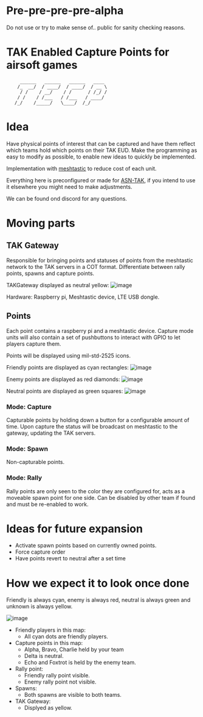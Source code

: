 # Pre-pre-pre-pre-alpha
Do not use or try to make sense of.. public for sanity checking reasons. 

# **T**AK **E**nabled **C**apture **P**oints for airsoft games
```
     ______   ______   ______   ____ 
    /_  __/  / ____/  / ____/  / __ \
     / /    / __/    / /      / /_/ /
    / /    / /___   / /___   / ____/ 
   /_/    /_____/   \____/  /_/      
```                                  

# Idea
Have physical points of interest that can be captured and have them reflect which teams hold which points on their TAK EUD.
Make the programming as easy to modify as possible, to enable new ideas to quickly be implemented. 

Implementation with [meshtastic](https://meshtastic.org/) to reduce cost of each unit.

Everything here is preconfigured or made for [ASN-TAK](https://airsoftnorge.com/tak), if you intend to use it elsewhere you might need to make adjustments.

We can be found ond discord for any questions.

# Moving parts

## TAK Gateway 

Responsible for bringing points and statuses of points from the meshtastic network to the TAK servers in a COT format.
Differentiate between rally points, spawns and capture points. 

TAKGateway displayed as neutral yellow: ![image](https://user-images.githubusercontent.com/25975089/224485693-f3db8eb4-2391-4e09-8fe6-65e82d45aef3.png)

Hardware: Raspberry pi, Meshtastic device, LTE USB dongle.

## Points
Each point contains a raspberry pi and a meshtastic device. Capture mode units will also contain a set of pushbuttons to interact with GPIO to let players capture them.

Points will be displayed using mil-std-2525 icons. 

Friendly points are displayed as cyan rectangles:  ![image](https://user-images.githubusercontent.com/25975089/224482967-b65e6aac-3ea6-467e-b414-f8c413cf2214.png)

Enemy points are displayed as red diamonds:  ![image](https://user-images.githubusercontent.com/25975089/224482983-6dd2923c-d575-45b1-a8a7-a7d7c0ee4f93.png)

Neutral points are displayed as green squares:  ![image](https://user-images.githubusercontent.com/25975089/224482953-7fca8f3f-d7ec-4c12-94e5-75ae2af6f6b8.png)

### Mode: Capture
Capturable points by holding down a button for a configurable amount of time. Upon capture the status will be broadcast on meshtastic to the gateway, updating the TAK servers.

### Mode: Spawn
Non-capturable points.


### Mode: Rally
Rally points are only seen to the color they are configured for, acts as a moveable spawn point for one side.
Can be disabled by other team if found and must be re-enabled to work.

# Ideas for future expansion

* Activate spawn points based on currently owned points.
* Force capture order
* Have points revert to neutral after a set time


# How we expect it to look once done
Friendly is always cyan, enemy is always red, neutral is always green and unknown is always yellow.

![image](https://user-images.githubusercontent.com/25975089/224486605-3f302c59-90d2-4e8f-8ee8-0d4645be5006.png)
* Friendly players in this map:
  * All cyan dots are friendly players. 
* Capture points in this map:
  * Alpha, Bravo, Charlie held by your team
  * Delta is neutral.
  * Echo and Foxtrot is held by the enemy team.
* Rally point:
  * Friendly rally point visible.
  * Enemy rally point not visible.
* Spawns:
  * Both spawns are visible to both teams.
* TAK Gateway:
  * Displyed as yellow.


